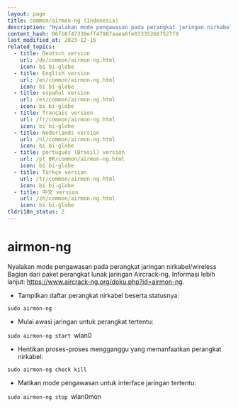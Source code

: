 ```yaml
---
layout: page
title: common/airmon-ng (Indonesia)
description: "Nyalakan mode pengawasan pada perangkat jaringan nirkabel/wireless"
content_hash: 06fb8f47338eff47987aaea6fe833352687527f9
last_modified_at: 2023-12-16
related_topics:
  - title: Deutsch version
    url: /de/common/airmon-ng.html
    icon: bi bi-globe
  - title: English version
    url: /en/common/airmon-ng.html
    icon: bi bi-globe
  - title: español version
    url: /es/common/airmon-ng.html
    icon: bi bi-globe
  - title: français version
    url: /fr/common/airmon-ng.html
    icon: bi bi-globe
  - title: Nederlands version
    url: /nl/common/airmon-ng.html
    icon: bi bi-globe
  - title: português (Brasil) version
    url: /pt_BR/common/airmon-ng.html
    icon: bi bi-globe
  - title: Türkçe version
    url: /tr/common/airmon-ng.html
    icon: bi bi-globe
  - title: 中文 version
    url: /zh/common/airmon-ng.html
    icon: bi bi-globe
tldri18n_status: 2
---
```

# airmon-ng

Nyalakan mode pengawasan pada perangkat jaringan nirkabel/wireless
Bagian dari paket perangkat lunak jaringan Aircrack-ng.
Informasi lebih lanjut: <https://www.aircrack-ng.org/doku.php?id=airmon-ng>.

- Tampilkan daftar perangkat nirkabel beserta statusnya:

`sudo airmon-ng`

- Mulai awasi jaringan untuk perangkat tertentu:

`sudo airmon-ng start `<span class="tldr-var badge badge-pill bg-dark-lm bg-white-dm text-white-lm text-dark-dm font-weight-bold">wlan0</span>

- Hentikan proses-proses mengganggu yang memanfaatkan perangkat nirkabel:

`sudo airmon-ng check kill`

- Matikan mode pengawasan untuk interface jaringan tertentu:

`sudo airmon-ng stop `<span class="tldr-var badge badge-pill bg-dark-lm bg-white-dm text-white-lm text-dark-dm font-weight-bold">wlan0mon</span>
